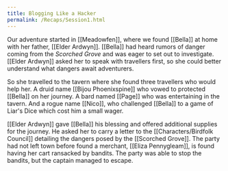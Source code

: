 ```yaml
---
title: Blogging Like a Hacker
permalink: /Recaps/Session1.html
---
```


Our adventure started in [[Meadowfen]], where we found [[Bella]] at home with her father, [[Elder Ardwyn]]. [[Bella]] had heard rumors of danger coming from the *Scorched Grove* and was eager to set out to investigate. [[Elder Ardwyn]] asked her to speak with travellers first, so she could better understand what dangers await adventurers. 

So she travelled to the tavern where she found three travellers who would help her.  A druid name [[Bijou Phoenixspine]] who vowed to protected [[Bella]] on her journey. A bard named [[Page]] who was entertaining in the tavern. And a rogue name [[Nico]], who challenged [[Bella]] to a game of Liar's Dice which cost him a small wager. 

[[Elder Ardwyn]] gave [[Bella]] his blessing and offered additional supplies for the journey. He asked her to carry a letter to the [[Characters/Birdfolk Council]] detailing the dangers posed by the [[Scorched Grove]]. The party had not left town before found a merchant, [[Eliza Pennygleam]], is found having her cart ransacked by bandits.  The party was able to stop the bandits, but the captain managed to escape.
